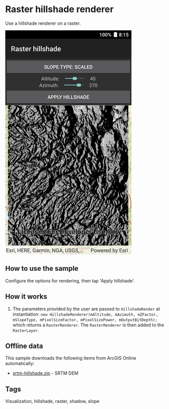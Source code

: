 # Raster hillshade renderer

Use a hillshade renderer on a raster.

![screenshot](RasterHillshade.jpg)

## How to use the sample

Configure the options for rendering, then tap 'Apply hillshade'.

## How it works

1. The parameters provided by the user are passed to `HillshadeRender` at instantiation: `new HillshadeRenderer(mAltitude, mAzimuth, mZFactor, mSlopeType, mPixelSizeFactor, mPixelSizePower, mOutputBitDepth);` which returns a `RasterRenderer`. The `RasterRenderer` is then added to the `RasterLayer`.

## Offline data

This sample downloads the following items from ArcGIS Online automatically:

* [srtm-hillshade.zip](https://www.arcgis.com/home/item.html?id=134d60f50e184e8fa56365f44e5ce3fb) - SRTM DEM

## Tags

Visualization, hillshade, raster, shadow, slope
